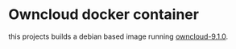 # Owncloud docker container

this projects builds a debian based image running [owncloud-9.1.0](https://doc.owncloud.org/).
